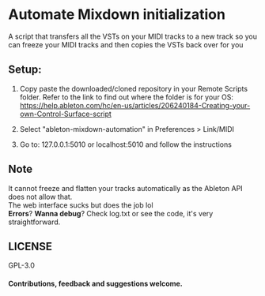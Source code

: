 # Automate Mixdown initialization

A script that transfers all the VSTs on your MIDI tracks to a new track so you can freeze your MIDI tracks and then copies the VSTs back over for you <br/>

## Setup:

1. Copy paste the downloaded/cloned repository in your Remote Scripts folder. Refer to the link to find out where the folder is for your OS:
https://help.ableton.com/hc/en-us/articles/206240184-Creating-your-own-Control-Surface-script

3. Select "ableton-mixdown-automation" in Preferences > Link/MIDI

4. Go to: 127.0.0.1:5010 or localhost:5010 and follow the instructions

## Note
It cannot freeze and flatten your tracks automatically as the Ableton API does not allow that.<br/>
The web interface sucks but does the job lol<br/>
**Errors**? **Wanna debug**? Check log.txt or see the code, it's very straightforward.

## LICENSE
GPL-3.0

#### Contributions, feedback and suggestions welcome. 
